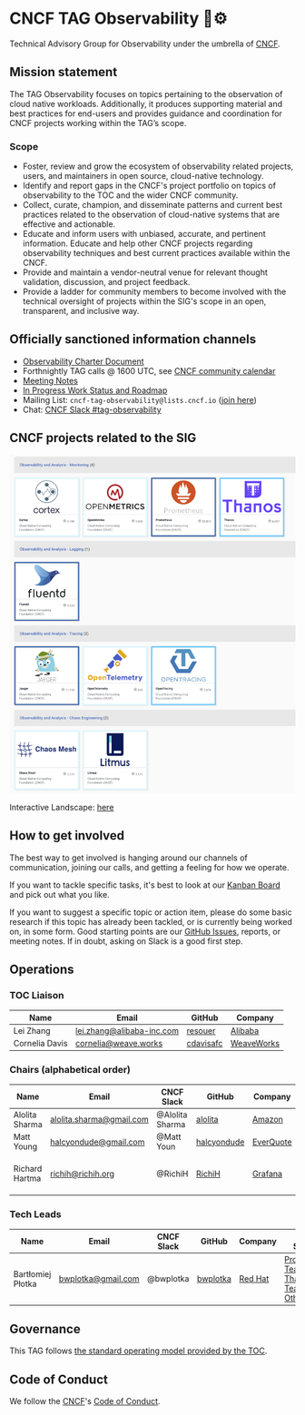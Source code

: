 # CNCF TAG Observability 🔭⚙️

Technical Advisory Group for Observability under the umbrella of [CNCF](https://www.cncf.io/).

## Mission statement

The TAG Observability focuses on topics pertaining to the observation of cloud native workloads. Additionally, it produces
supporting material and best practices for end-users and provides guidance and coordination for CNCF projects working within the TAG’s scope.

### Scope

* Foster, review and grow the ecosystem of observability related projects, users, and maintainers in open source, cloud-native technology.
* Identify and report gaps in the CNCF's project portfolio on topics of observability to the TOC and the wider CNCF community.
* Collect, curate, champion, and disseminate patterns and current best practices related to the observation of cloud-native systems that are effective and actionable.
* Educate and inform users with unbiased, accurate, and pertinent information. Educate and help other CNCF projects regarding observability techniques and best current practices available within the CNCF.
* Provide and maintain a vendor-neutral venue for relevant thought validation, discussion, and project feedback.
* Provide a ladder for community members to become involved with the technical oversight of projects within the SIG's scope in an open, transparent, and inclusive way.

## Officially sanctioned information channels

* [Observability Charter Document](observability-charter.md)
* Forthnightly TAG calls @ 1600 UTC, see [CNCF community calendar](https://www.cncf.io/community/calendar/)
* [Meeting Notes](https://docs.google.com/document/d/1_QoF-njScSuGFI3Ge5zu-G8SbL6scQ8AzT1hq57bRoQ/edit)
* [In Progress Work Status and Roadmap](https://github.com/cncf/tag-observability/projects/1#card-36042463)
* Mailing List: `cncf-tag-observability@lists.cncf.io` ([join here](https://lists.cncf.io/g/cncf-tag-observability))
* Chat: [CNCF Slack #tag-observability](https://slack.cncf.io)

## CNCF projects related to the SIG

![projects](projects.png)

Interactive Landscape: [here](https://landscape.cncf.io/card-mode?category=observability-and-analysis&grouping=category&project=hosted)

## How to get involved

The best way to get involved is hanging around our channels of communication, joining our calls, and getting a feeling for how we operate.

If you want to tackle specific tasks, it's best to look at our [Kanban Board](https://github.com/cncf/sig-observability/projects/1#card-36042463) and pick out what you like.

If you want to suggest a specific topic or action item, please do some basic research if this topic has already been tackled, or is currently being worked on, in some form. Good starting points are our [GitHub Issues](https://github.com/cncf/sig-observability/issues), reports, or meeting notes. If in doubt, asking on Slack is a good first step.

## Operations

### TOC Liaison

| Name           | Email                     |  GitHub         | Company      |
| -------------- | ------------------------- | --------------- | ------------ |
| Lei Zhang      | lei.zhang@alibaba-inc.com | [resouer]       | [Alibaba]    |
| Cornelia Davis | cornelia@weave.works      | [cdavisafc]     | [WeaveWorks] |

### Chairs (alphabetical order)

| Name           | Email                      | CNCF Slack      | GitHub        | Company     | Open Source                        |
|--------------- | -------------------------- |---------------- | ------------- | ----------  | ---------------------------------- |
| Alolita Sharma | alolita.sharma@gmail.com   | @Alolita Sharma | [alolita]     | [Amazon]    |                                    |
| Matt Young     | halcyondude@gmail.com      | @Matt Youn      | [halcyondude] | [EverQuote] |                                    |
| Richard Hartma | richih@richih.org          | @RichiH         | [RichiH]      | [Grafana]   | [Prometheus Team]; [PromCon] Lead  |

### Tech Leads

| Name              | Email               | CNCF Slack  | GitHub     | Company   | Open Source                        |
|------------------ | ------------------- |------------ |--------    | --------- | ---------------------------------- |
| Bartłomiej Płotka | bwplotka@gmail.com  | @bwplotka | [bwplotka] | [Red Hat] |  [Prometheus Team]; [Thanos Team]; [Other][bwplotka-other] |

[Alibaba]:    https://www.alibaba.com
[Amazon]:        https://aws.amazon.com
[EverQuote]:  https://www.everquote.com
[Grafana]:    https://grafana.com
[Microsoft]:  https://www.microsoft.com
[Red Hat]:    https://redhat.com
[WeaveWorks]: https://www.weave.works

[Prometheus Team]: https://prometheus.io/governance/#team-members
[Thanos Team]:     https://thanos.io
[bwplotka-other]:  https://www.bwplotka.dev/about/#open-source-projects
[PromCon]:         https://promcon.io

[alolita]:       https://github.com/alolita
[bwplotka]:      https://github.com/bwplotka
[cdavisafc]:     https://github.com/cdavisafc
[halcyondude]:   https://github.com/halcyondude
[resouer]:       https://github.com/resouer
[RichiH]:        https://github.com/RichiH

## Governance

This TAG follows [the standard operating model provided by the TOC](https://github.com/cncf/toc/blob/master/tags/cncf-tags.md#operating-model).

## Code of Conduct

We follow the [CNCF](https://www.cncf.io/)'s [Code of Conduct](https://github.com/cncf/foundation/blob/master/code-of-conduct.md).
